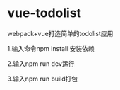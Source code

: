 # vue-todolist
webpack+vue打造简单的todolist应用


<p>1.输入命令npm install 安装依赖</p>
<p>2.输入npm run dev运行</p>
<p>3.输入npm run build打包</p>
